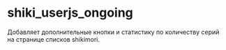 # shiki_userjs_ongoing
Добавляет дополнительные кнопки и статистику по количеству серий на странице списков shikimori.
